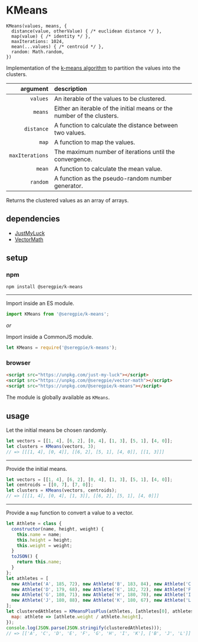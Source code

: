 # KMeans

```
KMeans(values, means, {
  distance(value, otherValue) { /* euclidean distance */ },
  map(value) { /* identity */ },
  maxIterations: 1024,
  mean(...values) { /* centroid */ },
  random: Math.random,
})
```

Implementation of the [k-means algorithm](https://en.wikipedia.org/wiki/k-means) to partition the values into the clusters.

| argument | description |
| ---: | :--- |
| `values` | An iterable of the values to be clustered. |
| `means` | Either an iterable of the initial means or the number of the clusters. |
| `distance` | A function to calculate the distance between two values. |
| `map` | A function to map the values. |
| `maxIterations` | The maximum number of iterations until the convergence. |
| `mean` | A function to calculate the mean value. |
| `random` | A function as the pseudo-random number generator. |

Returns the clustered values as an array of arrays.

## dependencies

- [JustMyLuck](https://github.com/SeregPie/JustMyLuck)
- [VectorMath](https://github.com/SeregPie/VectorMath)

## setup

### npm

```shell
npm install @seregpie/k-means
```

---

Import inside an ES module.

```javascript
import KMeans from '@seregpie/k-means';
```

*or*

Import inside a CommonJS module.

```javascript
let KMeans = require('@seregpie/k-means');
```

### browser

```html
<script src="https://unpkg.com/just-my-luck"></script>
<script src="https://unpkg.com/@seregpie/vector-math"></script>
<script src="https://unpkg.com/@seregpie/k-means"></script>
```

The module is globally available as `KMeans`.

## usage

Let the initial means be chosen randomly.

```javascript
let vectors = [[1, 4], [6, 2], [0, 4], [1, 3], [5, 1], [4, 0]];
let clusters = KMeans(vectors, 3);
// => [[[1, 4], [0, 4]], [[6, 2], [5, 1], [4, 0]], [[1, 3]]]
```

---

Provide the initial means.

```javascript
let vectors = [[1, 4], [6, 2], [0, 4], [1, 3], [5, 1], [4, 0]];
let centroids = [[0, 7], [7, 0]];
let clusters = KMeans(vectors, centroids);
// => [[[1, 4], [0, 4], [1, 3]], [[6, 2], [5, 1], [4, 0]]]
```

---

Provide a `map` function to convert a value to a vector.

```javascript
let Athlete = class {
  constructor(name, height, weight) {
    this.name = name;
    this.height = height;
    this.weight = weight;
  }
  toJSON() {
    return this.name;
  }
};
let athletes = [
  new Athlete('A', 185, 72), new Athlete('B', 183, 84), new Athlete('C', 168, 60),
  new Athlete('D', 179, 68), new Athlete('E', 182, 72), new Athlete('F', 188, 77),
  new Athlete('G', 180, 71), new Athlete('H', 180, 70), new Athlete('I', 170, 56),
  new Athlete('J', 180, 88), new Athlete('K', 180, 67), new Athlete('L', 177, 76),
];
let clusteredAthletes = KMeansPlusPlus(athletes, [athletes[0], athletes[1]], {
  map: athlete => [athlete.weight / athlete.height],
});
console.log(JSON.parse(JSON.stringify(clusteredAthletes)));
// => [['A', 'C', 'D', 'E', 'F', 'G', 'H', 'I', 'K'], ['B', 'J', 'L']]
```
